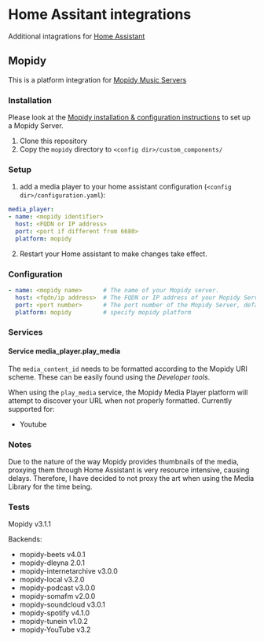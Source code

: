 # Home Assitant integrations
Additional intagrations for [Home Assistant](https://www.home-assistant.io/)

## Mopidy
This is a platform integration for [Mopidy Music Servers](https://mopidy.com/)

### Installation
Please look at the [Mopidy installation & configuration instructions](https://docs.mopidy.com/en/latest/installation/) to set up a Mopidy Server.

1. Clone this repository
2. Copy the `mopidy` directory to `<config dir>/custom_components/`

### Setup
1. add a media player to your home assistant configuration (`<config dir>/configuration.yaml`):

```yaml
media_player:
- name: <mopidy identifier>
  host: <FQDN or IP address>
  port: <port if different from 6680>
  platform: mopidy
```
2. Restart your Home assistant to make changes take effect.

### Configuration

```yaml
- name: <mopidy name>      # The name of your Mopidy server.
  host: <fqdn/ip address>  # The FQDN or IP address of your Mopidy Server
  port: <port number>      # The port number of the Mopidy Server, default: 6680
  platform: mopidy         # specify mopidy platform
```

### Services
#### Service media_player.play_media
The `media_content_id` needs to be formatted according to the Mopidy URI scheme. These can be easily found using the *Developer tools*.

When using the `play_media` service, the Mopidy Media Player platform will attempt to discover your URL when not properly formatted.
Currently supported for:
- Youtube

### Notes
Due to the nature of the way Mopidy provides thumbnails of the media,
proxying them through Home Assistant is very resource intensive, 
causing delays. Therefore, I have decided to not proxy the art when
using the Media Library for the time being.

### Tests
Mopidy v3.1.1

Backends:
- mopidy-beets v4.0.1
- mopidy-dleyna 2.0.1
- mopidy-internetarchive v3.0.0
- mopidy-local v3.2.0
- mopidy-podcast v3.0.0
- mopidy-somafm v2.0.0
- mopidy-soundcloud v3.0.1
- mopidy-spotify v4.1.0
- mopidy-tunein v1.0.2
- mopidy-YouTube v3.2

